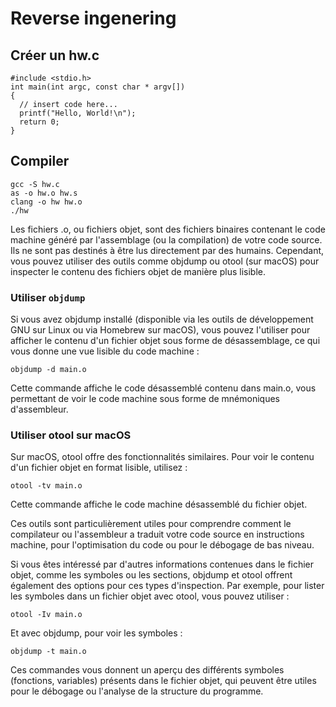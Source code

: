# Reverse ingenering
## Créer un hw.c


```
#include <stdio.h>  
int main(int argc, const char * argv[]) 
{     
  // insert code here...     
  printf("Hello, World!\n");     
  return 0; 
}
```
## Compiler
```
gcc -S hw.c
as -o hw.o hw.s
clang -o hw hw.o
./hw
```

Les fichiers .o, ou fichiers objet, sont des fichiers binaires contenant le code machine généré par l'assemblage (ou la compilation) de votre code source. Ils ne sont pas destinés à être lus directement par des humains. Cependant, vous pouvez utiliser des outils comme objdump ou otool (sur macOS) pour inspecter le contenu des fichiers objet de manière plus lisible.

### Utiliser `objdump` 
Si vous avez objdump installé (disponible via les outils de développement GNU sur Linux ou via Homebrew sur macOS), vous pouvez l'utiliser pour afficher le contenu d'un fichier objet sous forme de désassemblage, ce qui vous donne une vue lisible du code machine :

```objdump -d main.o```

Cette commande affiche le code désassemblé contenu dans main.o, vous permettant de voir le code machine sous forme de mnémoniques d'assembleur.

### Utiliser otool sur macOS

Sur macOS, otool offre des fonctionnalités similaires. Pour voir le contenu d'un fichier objet en format lisible, utilisez :

```otool -tv main.o```

Cette commande affiche le code machine désassemblé du fichier objet.

Ces outils sont particulièrement utiles pour comprendre comment le compilateur ou l'assembleur a traduit votre code source en instructions machine, pour l'optimisation du code ou pour le débogage de bas niveau.

Si vous êtes intéressé par d'autres informations contenues dans le fichier objet, comme les symboles ou les sections, objdump et otool offrent également des options pour ces types d'inspection. Par exemple, pour lister les symboles dans un fichier objet avec otool, vous pouvez utiliser :

```otool -Iv main.o```

Et avec objdump, pour voir les symboles :

```objdump -t main.o```


Ces commandes vous donnent un aperçu des différents symboles (fonctions, variables) présents dans le fichier objet, qui peuvent être utiles pour le débogage ou l'analyse de la structure du programme.
 
